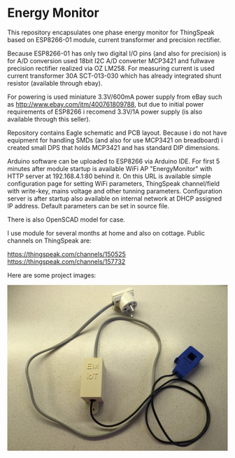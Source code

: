 # Energy Monitor

This repository encapsulates one phase energy monitor for ThingSpeak based on ESP8266-01 module, current transformer and precision rectifier.

Because ESP8266-01 has only two digital I/O pins (and also for precision) is for A/D conversion used 18bit I2C A/D converter MCP3421
and fullwave precision rectifier realized via OZ LM258. For measuring current is used current transformer 30A SCT-013-030 which has already integrated shunt resistor (available through ebay).

For powering is used miniature 3.3V/600mA power supply from eBay such as http://www.ebay.com/itm/400761809788, but due to initial power requirements of ESP8266 i recomend 3.3V/1A power supply (is also available through this seller).

Repository contains Eagle schematic and PCB layout. Because i do not have equipment for handling SMDs (and also for use MCP3421 on breadboard) i created small DPS that holds MCP3421 and has standard DIP dimensions.

Arduino software can be uploaded to ESP8266 via Arduino IDE. For first 5 minutes after module startup is available WiFi AP "EnergyMonitor" with HTTP server at 192.168.4.1:80 behind it. On this URL is available simple configuration page for setting WiFi parameters, ThingSpeak channel/field with write-key, mains voltage and other tunning parameters. Configuration server is after startup also available on internal network at DHCP assigned IP address. Default parameters can be set in source file.

There is also OpenSCAD model for case.

I use module for several months at home and also on cottage. Public channels on ThingSpeak are:

https://thingspeak.com/channels/150525
https://thingspeak.com/channels/157732

Here are some project images:

![Alt completed monitor](/images/2016-09-05%2017.05.03.jpg?raw=true "Completed monitor") 
